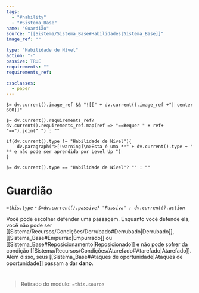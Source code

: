 ```yaml
---
tags:
  - "#hability"
  - "#Sistema_Base"
name: "Guardião"
source: "[[Sistema/Sistema_Base#Habilidades|Sistema_Base]]"
image_ref: ""

type: "Habilidade de Nível"
action: "-"
passive: TRUE
requirements: ""
requirements_ref:  

cssclasses:
  - paper
---
```

`$= dv.current().image_ref && "![[" + dv.current().image_ref +"| center 600]]"`


`$= dv.current().requirements_ref? dv.current().requirements_ref.map(ref => "==Requer " + ref+ "==").join(" ") : ""`

```dataviewjs
if(dv.current().type != "Habilidade de Nível"){
	dv.paragraph(">[!warning]\n>Esta é uma **" + dv.current().type + " ** e não pode ser aprendida por Level Up ")
}
```


`$= dv.current().type == "Habilidade de Nível"? "" : ""`
# Guardião
*`=this.type` - `$=dv.current().passive? "Passiva" : dv.current().action`*

Você pode escolher defender uma passagem. Enquanto você defende ela, você não pode ser [[Sistema/Recursos/Condições/Derrubado#Derrubado|Derrubado]], [[Sistema_Base#Empurrão|Empurrado]] ou [[Sistema_Base#Reposicionamento|Reposicionado]] e não pode sofrer da condição [[Sistema/Recursos/Condições/Atarefado#Atarefado|Atarefado]]. Além disso, seus  [[Sistema_Base#Ataques de oportunidade|Ataques de oportunidade]] passam a dar **dano**.


#
> Retirado do modulo: `=this.source`